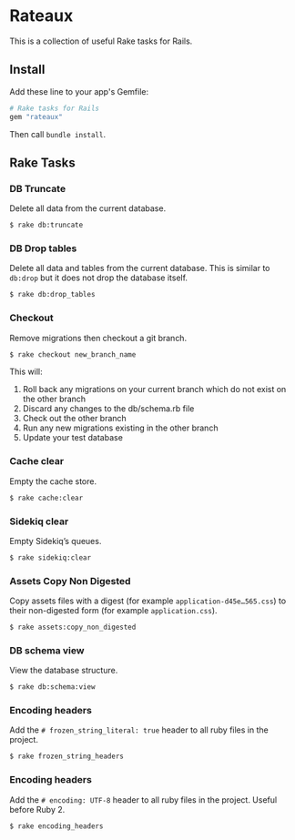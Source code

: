 # Rateaux

This is a collection of useful Rake tasks for Rails.


## Install

Add these line to your app's Gemfile:

```ruby
# Rake tasks for Rails
gem "rateaux"
```

Then call `bundle install`.


## Rake Tasks

### DB Truncate

Delete all data from the current database.

```sh
$ rake db:truncate
```

### DB Drop tables

Delete all data and tables from the current database. This is similar to
`db:drop` but it does not drop the database itself.

```sh
$ rake db:drop_tables
```

### Checkout

Remove migrations then checkout a git branch.

```sh
$ rake checkout new_branch_name
```

This will:

1. Roll back any migrations on your current branch which do not exist on the
   other branch
2. Discard any changes to the db/schema.rb file
3. Check out the other branch
4. Run any new migrations existing in the other branch
5. Update your test database

### Cache clear

Empty the cache store.

```sh
$ rake cache:clear
```

### Sidekiq clear

Empty Sidekiq’s queues.

```sh
$ rake sidekiq:clear
```

### Assets Copy Non Digested

Copy assets files with a digest (for example `application-d45e…565.css`)
to their non-digested form (for example `application.css`).

```sh
$ rake assets:copy_non_digested
```

### DB schema view

View the database structure.

```sh
$ rake db:schema:view
```

### Encoding headers

Add the `# frozen_string_literal: true` header to all ruby files in the project.

```sh
$ rake frozen_string_headers
```

### Encoding headers

Add the `# encoding: UTF-8` header to all ruby files in the project. Useful
before Ruby 2.

```sh
$ rake encoding_headers
```
